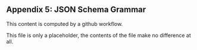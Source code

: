<!---
-- Copyright (c) Meta Platforms, Inc. and affiliates.
--
-- This source code is licensed under the MIT license found in the
-- LICENSE file in the root directory of this source tree.
-->
## Appendix 5: JSON Schema Grammar

This content is computed by a github workflow.

This file is only a placeholder, the contents of the file make no difference at all.

<!-- I_AM_A_STUB -->